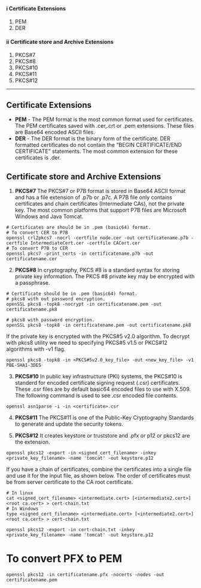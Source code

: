#### i Certificate Extensions
1. PEM
2. DER

#### ii Certificate store and Archive Extensions
1. PKCS#7
2. PKCS#8
3. PKCS#10
4. PKCS#11
5. PKCS#12
---

## Certificate Extensions
* **PEM** - The PEM format is the most common format used for certificates. The PEM certificates saved with .cer,.crt or .pem extensions. These files are Base64 encoded ASCII files.
* **DER** - The DER format is the binary form of the certificate. DER formatted certificates do not contain the "BEGIN CERTIFICATE/END CERTIFICATE" statements. The most common extension for these certificates is .der.

## Certificate store and Archive Extensions
1. **PKCS#7**
The PKCS#7 or P7B format is stored in Base64 ASCII format and has a file extension of .p7b or .p7c.
A P7B file only contains certificates and chain certificates (Intermediate CAs), not the private key. The most common platforms that support P7B files are Microsoft Windows and Java Tomcat.
```shell
# Certificates are should be in .pem (basic64) format.
# To convert CER to P7B
openssl crl2pkcs7 -nocrl -certfile node.cer -out certificatename.p7b -certfile IntermediateCert.cer -certfile CACert.cer
# To convert P7B to CER
openssl pkcs7 -print_certs -in certificatename.p7b -out certificatename.cer
```

2. **PKCS#8**
In cryptography, PKCS #8 is a standard syntax for storing private key information. The PKCS #8 private key may be encrypted with a passphrase.
```shell
# Certificate should be in .pem (basic64) format. 
# pkcs8 with out password encryption.
openSSL pkcs8 -topk8 -nocrypt -in certificatename.pem -out certificatename.pk8

# pkcs8 with password encryption.
openSSL pkcs8 -topk8 -in certificatename.pem -out certificatename.pk8
```
If the private key is encrypted with the PKCS#5 v2.0 algorithm. To decrypt with pkcs8 utility we need to specifying PKCS#5 v1.5 or PKCS#12 algorithms with -v1 flag.
```shell
openssl pkcs8 -topk8 -in <PKCS#5v2.0_key_file> -out <new_key_file> -v1 PBE-SHA1-3DES
```

3. **PKCS#10**
In public key infrastructure (PKI) systems, the PKCS#10 is standerd for encoded certificate signing request (.csr) certificates. These .csr files are by default basic64 encoded files to use with X.509. The following command is used to see .csr encoded file contents.
```shell
openssl asn1parse -i -in <certificate>.csr
```

4. **PKCS#11**
 The PKCS#11 is one of the Public-Key Cryptography Standards to generate and update the security tokens.
 
5. **PKCS#12**
It creates keystore or truststore and .pfx or p12 or pkcs12 are the extension.
```shell
openssl pkcs12 -export -in <signed_cert_filename> -inkey <private_key_filename> -name 'tomcat' -out keystore.p12
```
If you have a chain of certificates, combine the certificates into a single file and use it for the input file, as shown below. The order of certificates must be from server certificate to the CA root certificate.
```shell
# In linux
cat <signed_cert_filename> <intermediate.cert> [<intermediate2.cert>] <root ca.cert> > cert-chain.txt
# In Windows 
type <signed_cert_filename> <intermediate.cert> [<intermediate2.cert>] <root ca.cert> > cert-chain.txt

openssl pkcs12 -export -in cert-chain.txt -inkey <private_key_filename> -name 'tomcat' -out keystore.p12
```
# To convert PFX to PEM
```shell
openssl pkcs12 -in certificatename.pfx -nocerts -nodes -out certificatename.pem
```

